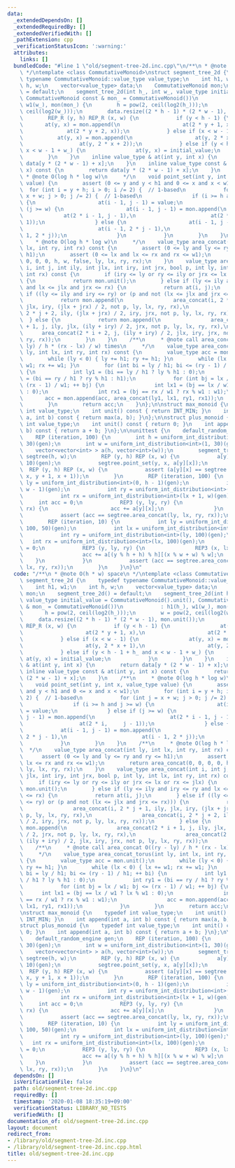 ```yaml
---
data:
  _extendedDependsOn: []
  _extendedRequiredBy: []
  _extendedVerifiedWith: []
  _pathExtension: cpp
  _verificationStatusIcon: ':warning:'
  attributes:
    links: []
  bundledCode: "#line 1 \"old/segment-tree-2d.inc.cpp\"\n/**\n * @note O(h * w) space\n\
    \ */\ntemplate <class CommutativeMonoid>\nstruct segment_tree_2d {\n    typedef\
    \ typename CommutativeMonoid::value_type value_type;\n    int h1, w1;\n    int\
    \ h, w;\n    vector<value_type> data;\n    CommutativeMonoid mon;\n    segment_tree_2d()\
    \ = default;\n    segment_tree_2d(int h_, int w_, value_type initial_value = CommutativeMonoid().unit(),\
    \ CommutativeMonoid const & mon_ = CommutativeMonoid())\n            : h1(h_),\
    \ w1(w_), mon(mon_) {\n        h = pow(2, ceil(log2(h_)));\n        w = pow(2,\
    \ ceil(log2(w_)));\n        data.resize((2 * h - 1) * (2 * w - 1), mon.unit());\n\
    \        REP_R (y, h) REP_R (x, w) {\n            if (y < h - 1) {\n         \
    \       at(y, x) = mon.append(\n                    at(2 * y + 1, x),\n      \
    \              at(2 * y + 2, x));\n            } else if (x < w - 1) {\n     \
    \           at(y, x) = mon.append(\n                    at(y, 2 * x + 1),\n  \
    \                  at(y, 2 * x + 2));\n            } else if (y < h - 1 + h_ and\
    \ x < w - 1 + w_) {\n                at(y, x) = initial_value;\n            }\n\
    \        }\n    }\n    inline value_type & at(int y, int x) {\n        return\
    \ data[y * (2 * w - 1) + x];\n    }\n    inline value_type const & at(int y, int\
    \ x) const {\n        return data[y * (2 * w - 1) + x];\n    }\n    /**\n    \
    \ * @note O(log h * log w)\n     */\n    void point_set(int y, int x, value_type\
    \ value) {\n        assert (0 <= y and y < h1 and 0 <= x and x < w1);\n      \
    \  for (int i = y + h; i > 0; i /= 2) {  // 1-based\n            for (int j =\
    \ x + w; j > 0; j /= 2) {  // 1-based\n                if (i >= h and j >= w)\
    \ {\n                    at(i - 1, j - 1) = value;\n                } else if\
    \ (j >= w) {\n                    at(i - 1, j - 1) = mon.append(\n           \
    \             at(2 * i - 1, j - 1),\n                        at(2 * i,     j -\
    \ 1));\n                } else {\n                    at(i - 1, j - 1) = mon.append(\n\
    \                        at(i - 1, 2 * j - 1),\n                        at(i -\
    \ 1, 2 * j));\n                }\n            }\n        }\n    }\n    /**\n \
    \    * @note O(log h * log w)\n     */\n    value_type area_concat(int ly, int\
    \ lx, int ry, int rx) const {\n        assert (0 <= ly and ly <= ry and ry <=\
    \ h1);\n        assert (0 <= lx and lx <= rx and rx <= w1);\n        return area_concat(0,\
    \ 0, 0, 0, h, w, false, ly, lx, ry, rx);\n    }\n    value_type area_concat(int\
    \ i, int j, int ily, int jlx, int iry, int jrx, bool p, int ly, int lx, int ry,\
    \ int rx) const {\n        if (iry <= ly or ry <= ily or jrx <= lx or rx <= jlx)\
    \ {\n            return mon.unit();\n        } else if (ly <= ily and iry <= ry\
    \ and lx <= jlx and jrx <= rx) {\n            return at(i, j);\n        } else\
    \ if ((ly <= ily and iry <= ry) or (p and not (lx <= jlx and jrx <= rx))) {\n\
    \            return mon.append(\n                area_concat(i, 2 * j + 1, ily,\
    \ jlx, iry, (jlx + jrx) / 2, not p, ly, lx, ry, rx),\n                area_concat(i,\
    \ 2 * j + 2, ily, (jlx + jrx) / 2, iry, jrx, not p, ly, lx, ry, rx));\n      \
    \  } else {\n            return mon.append(\n                area_concat(2 * i\
    \ + 1, j, ily, jlx, (ily + iry) / 2, jrx, not p, ly, lx, ry, rx),\n          \
    \      area_concat(2 * i + 2, j, (ily + iry) / 2, jlx, iry, jrx, not p, ly, lx,\
    \ ry, rx));\n        }\n    }\n    /**\n     * @note call area_concat O((ry -\
    \ ly) / h * (rx - lx) / w) times\n     */\n    value_type area_concat_torus(int\
    \ ly, int lx, int ry, int rx) const {\n        value_type acc = mon.unit();\n\
    \        while (ly < 0) { ly += h1; ry += h1; }\n        while (lx < 0) { lx +=\
    \ w1; rx += w1; }\n        for (int bi = ly / h1; bi <= (ry - 1) / h1; ++ bi)\
    \ {\n            int ly1 = (bi == ly / h1 ? ly % h1 : 0);\n            int ry1\
    \ = (bi == ry / h1 ? ry % h1 : h1);\n            for (int bj = lx / w1; bj <=\
    \ (rx - 1) / w1; ++ bj) {\n                int lx1 = (bj == lx / w1 ? lx % w1\
    \ : 0);\n                int rx1 = (bj == rx / w1 ? rx % w1 : w1);\n         \
    \       acc = mon.append(acc, area_concat(ly1, lx1, ry1, rx1));\n            }\n\
    \        }\n        return acc;\n    }\n};\n\nstruct max_monoid {\n    typedef\
    \ int value_type;\n    int unit() const { return INT_MIN; }\n    int append(int\
    \ a, int b) const { return max(a, b); }\n};\n\nstruct plus_monoid {\n    typedef\
    \ int value_type;\n    int unit() const { return 0; }\n    int append(int a, int\
    \ b) const { return a + b; }\n};\n\nunittest {\n    default_random_engine gen;\n\
    \    REP (iteration, 100) {\n        int h = uniform_int_distribution<int>(1,\
    \ 30)(gen);\n        int w = uniform_int_distribution<int>(1, 30)(gen);\n    \
    \    vector<vector<int> > a(h, vector<int>(w));\n        segment_tree_2d<plus_monoid>\
    \ segtree(h, w);\n        REP (y, h) REP (x, w) {\n            a[y][x] = uniform_int_distribution<int>(-10,\
    \ 10)(gen);\n            segtree.point_set(y, x, a[y][x]);\n        }\n      \
    \  REP (y, h) REP (x, w) {\n            assert (a[y][x] == segtree.area_concat(y,\
    \ x, y + 1, x + 1));\n        }\n        REP (iteration, 100) {\n            int\
    \ ly = uniform_int_distribution<int>(0, h - 1)(gen);\n            int lx = uniform_int_distribution<int>(0,\
    \ w - 1)(gen);\n            int ry = uniform_int_distribution<int>(ly + 1, h)(gen);\n\
    \            int rx = uniform_int_distribution<int>(lx + 1, w)(gen);\n       \
    \     int acc = 0;\n            REP3 (y, ly, ry) {\n                REP3 (x, lx,\
    \ rx) {\n                    acc += a[y][x];\n                }\n            }\n\
    \            assert (acc == segtree.area_concat(ly, lx, ry, rx));\n        }\n\
    \        REP (iteration, 10) {\n            int ly = uniform_int_distribution<int>(-\
    \ 100, 50)(gen);\n            int lx = uniform_int_distribution<int>(- 100, 50)(gen);\n\
    \            int ry = uniform_int_distribution<int>(ly, 100)(gen);\n         \
    \   int rx = uniform_int_distribution<int>(lx, 100)(gen);\n            int acc\
    \ = 0;\n            REP3 (y, ly, ry) {\n                REP3 (x, lx, rx) {\n \
    \                   acc += a[(y % h + h) % h][(x % w + w) % w];\n            \
    \    }\n            }\n            assert (acc == segtree.area_concat_torus(ly,\
    \ lx, ry, rx));\n        }\n    }\n}\n"
  code: "/**\n * @note O(h * w) space\n */\ntemplate <class CommutativeMonoid>\nstruct\
    \ segment_tree_2d {\n    typedef typename CommutativeMonoid::value_type value_type;\n\
    \    int h1, w1;\n    int h, w;\n    vector<value_type> data;\n    CommutativeMonoid\
    \ mon;\n    segment_tree_2d() = default;\n    segment_tree_2d(int h_, int w_,\
    \ value_type initial_value = CommutativeMonoid().unit(), CommutativeMonoid const\
    \ & mon_ = CommutativeMonoid())\n            : h1(h_), w1(w_), mon(mon_) {\n \
    \       h = pow(2, ceil(log2(h_)));\n        w = pow(2, ceil(log2(w_)));\n   \
    \     data.resize((2 * h - 1) * (2 * w - 1), mon.unit());\n        REP_R (y, h)\
    \ REP_R (x, w) {\n            if (y < h - 1) {\n                at(y, x) = mon.append(\n\
    \                    at(2 * y + 1, x),\n                    at(2 * y + 2, x));\n\
    \            } else if (x < w - 1) {\n                at(y, x) = mon.append(\n\
    \                    at(y, 2 * x + 1),\n                    at(y, 2 * x + 2));\n\
    \            } else if (y < h - 1 + h_ and x < w - 1 + w_) {\n               \
    \ at(y, x) = initial_value;\n            }\n        }\n    }\n    inline value_type\
    \ & at(int y, int x) {\n        return data[y * (2 * w - 1) + x];\n    }\n   \
    \ inline value_type const & at(int y, int x) const {\n        return data[y *\
    \ (2 * w - 1) + x];\n    }\n    /**\n     * @note O(log h * log w)\n     */\n\
    \    void point_set(int y, int x, value_type value) {\n        assert (0 <= y\
    \ and y < h1 and 0 <= x and x < w1);\n        for (int i = y + h; i > 0; i /=\
    \ 2) {  // 1-based\n            for (int j = x + w; j > 0; j /= 2) {  // 1-based\n\
    \                if (i >= h and j >= w) {\n                    at(i - 1, j - 1)\
    \ = value;\n                } else if (j >= w) {\n                    at(i - 1,\
    \ j - 1) = mon.append(\n                        at(2 * i - 1, j - 1),\n      \
    \                  at(2 * i,     j - 1));\n                } else {\n        \
    \            at(i - 1, j - 1) = mon.append(\n                        at(i - 1,\
    \ 2 * j - 1),\n                        at(i - 1, 2 * j));\n                }\n\
    \            }\n        }\n    }\n    /**\n     * @note O(log h * log w)\n   \
    \  */\n    value_type area_concat(int ly, int lx, int ry, int rx) const {\n  \
    \      assert (0 <= ly and ly <= ry and ry <= h1);\n        assert (0 <= lx and\
    \ lx <= rx and rx <= w1);\n        return area_concat(0, 0, 0, 0, h, w, false,\
    \ ly, lx, ry, rx);\n    }\n    value_type area_concat(int i, int j, int ily, int\
    \ jlx, int iry, int jrx, bool p, int ly, int lx, int ry, int rx) const {\n   \
    \     if (iry <= ly or ry <= ily or jrx <= lx or rx <= jlx) {\n            return\
    \ mon.unit();\n        } else if (ly <= ily and iry <= ry and lx <= jlx and jrx\
    \ <= rx) {\n            return at(i, j);\n        } else if ((ly <= ily and iry\
    \ <= ry) or (p and not (lx <= jlx and jrx <= rx))) {\n            return mon.append(\n\
    \                area_concat(i, 2 * j + 1, ily, jlx, iry, (jlx + jrx) / 2, not\
    \ p, ly, lx, ry, rx),\n                area_concat(i, 2 * j + 2, ily, (jlx + jrx)\
    \ / 2, iry, jrx, not p, ly, lx, ry, rx));\n        } else {\n            return\
    \ mon.append(\n                area_concat(2 * i + 1, j, ily, jlx, (ily + iry)\
    \ / 2, jrx, not p, ly, lx, ry, rx),\n                area_concat(2 * i + 2, j,\
    \ (ily + iry) / 2, jlx, iry, jrx, not p, ly, lx, ry, rx));\n        }\n    }\n\
    \    /**\n     * @note call area_concat O((ry - ly) / h * (rx - lx) / w) times\n\
    \     */\n    value_type area_concat_torus(int ly, int lx, int ry, int rx) const\
    \ {\n        value_type acc = mon.unit();\n        while (ly < 0) { ly += h1;\
    \ ry += h1; }\n        while (lx < 0) { lx += w1; rx += w1; }\n        for (int\
    \ bi = ly / h1; bi <= (ry - 1) / h1; ++ bi) {\n            int ly1 = (bi == ly\
    \ / h1 ? ly % h1 : 0);\n            int ry1 = (bi == ry / h1 ? ry % h1 : h1);\n\
    \            for (int bj = lx / w1; bj <= (rx - 1) / w1; ++ bj) {\n          \
    \      int lx1 = (bj == lx / w1 ? lx % w1 : 0);\n                int rx1 = (bj\
    \ == rx / w1 ? rx % w1 : w1);\n                acc = mon.append(acc, area_concat(ly1,\
    \ lx1, ry1, rx1));\n            }\n        }\n        return acc;\n    }\n};\n\
    \nstruct max_monoid {\n    typedef int value_type;\n    int unit() const { return\
    \ INT_MIN; }\n    int append(int a, int b) const { return max(a, b); }\n};\n\n\
    struct plus_monoid {\n    typedef int value_type;\n    int unit() const { return\
    \ 0; }\n    int append(int a, int b) const { return a + b; }\n};\n\nunittest {\n\
    \    default_random_engine gen;\n    REP (iteration, 100) {\n        int h = uniform_int_distribution<int>(1,\
    \ 30)(gen);\n        int w = uniform_int_distribution<int>(1, 30)(gen);\n    \
    \    vector<vector<int> > a(h, vector<int>(w));\n        segment_tree_2d<plus_monoid>\
    \ segtree(h, w);\n        REP (y, h) REP (x, w) {\n            a[y][x] = uniform_int_distribution<int>(-10,\
    \ 10)(gen);\n            segtree.point_set(y, x, a[y][x]);\n        }\n      \
    \  REP (y, h) REP (x, w) {\n            assert (a[y][x] == segtree.area_concat(y,\
    \ x, y + 1, x + 1));\n        }\n        REP (iteration, 100) {\n            int\
    \ ly = uniform_int_distribution<int>(0, h - 1)(gen);\n            int lx = uniform_int_distribution<int>(0,\
    \ w - 1)(gen);\n            int ry = uniform_int_distribution<int>(ly + 1, h)(gen);\n\
    \            int rx = uniform_int_distribution<int>(lx + 1, w)(gen);\n       \
    \     int acc = 0;\n            REP3 (y, ly, ry) {\n                REP3 (x, lx,\
    \ rx) {\n                    acc += a[y][x];\n                }\n            }\n\
    \            assert (acc == segtree.area_concat(ly, lx, ry, rx));\n        }\n\
    \        REP (iteration, 10) {\n            int ly = uniform_int_distribution<int>(-\
    \ 100, 50)(gen);\n            int lx = uniform_int_distribution<int>(- 100, 50)(gen);\n\
    \            int ry = uniform_int_distribution<int>(ly, 100)(gen);\n         \
    \   int rx = uniform_int_distribution<int>(lx, 100)(gen);\n            int acc\
    \ = 0;\n            REP3 (y, ly, ry) {\n                REP3 (x, lx, rx) {\n \
    \                   acc += a[(y % h + h) % h][(x % w + w) % w];\n            \
    \    }\n            }\n            assert (acc == segtree.area_concat_torus(ly,\
    \ lx, ry, rx));\n        }\n    }\n}\n"
  dependsOn: []
  isVerificationFile: false
  path: old/segment-tree-2d.inc.cpp
  requiredBy: []
  timestamp: '2020-01-08 18:35:19+09:00'
  verificationStatus: LIBRARY_NO_TESTS
  verifiedWith: []
documentation_of: old/segment-tree-2d.inc.cpp
layout: document
redirect_from:
- /library/old/segment-tree-2d.inc.cpp
- /library/old/segment-tree-2d.inc.cpp.html
title: old/segment-tree-2d.inc.cpp
---
```

